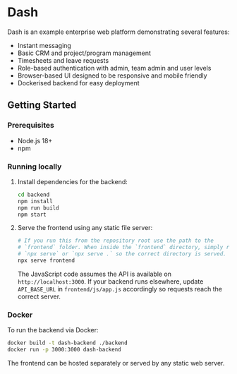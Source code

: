# Dash

Dash is an example enterprise web platform demonstrating several features:

- Instant messaging
- Basic CRM and project/program management
- Timesheets and leave requests
- Role-based authentication with admin, team admin and user levels
- Browser-based UI designed to be responsive and mobile friendly
- Dockerised backend for easy deployment

## Getting Started

### Prerequisites
- Node.js 18+
- npm

### Running locally

1. Install dependencies for the backend:
   ```bash
   cd backend
   npm install
   npm run build
   npm start
   ```
2. Serve the frontend using any static file server:
   ```bash
   # If you run this from the repository root use the path to the
   # `frontend` folder. When inside the `frontend` directory, simply run
   # `npx serve` or `npx serve .` so the correct directory is served.
   npx serve frontend
   ```
   The JavaScript code assumes the API is available on `http://localhost:3000`.
   If your backend runs elsewhere, update `API_BASE_URL` in
   `frontend/js/app.js` accordingly so requests reach the correct server.

### Docker

To run the backend via Docker:

```bash
docker build -t dash-backend ./backend
docker run -p 3000:3000 dash-backend
```

The frontend can be hosted separately or served by any static web server.
